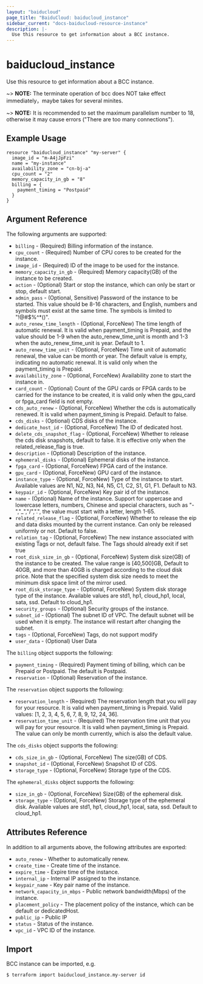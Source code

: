 ```yaml
---
layout: "baiducloud"
page_title: "BaiduCloud: baiducloud_instance"
sidebar_current: "docs-baiducloud-resource-instance"
description: |-
  Use this resource to get information about a BCC instance.
---
```


# baiducloud_instance

Use this resource to get information about a BCC instance.

~> **NOTE:** The terminate operation of bcc does NOT take effect immediately，maybe takes for several minites.

~> **NOTE:** It is recommended to set the maximum parallelism number to 18, otherwise it may cause errors ("There are too many connections").

## Example Usage

```hcl
resource "baiducloud_instance" "my-server" {
  image_id = "m-A4jJpFzi"
  name = "my-instance"
  availability_zone = "cn-bj-a"
  cpu_count = "2"
  memory_capacity_in_gb = "8"
  billing = {
    payment_timing = "Postpaid"
  }
}
```

## Argument Reference

The following arguments are supported:

* `billing` - (Required) Billing information of the instance.
* `cpu_count` - (Required) Number of CPU cores to be created for the instance.
* `image_id` - (Required) ID of the image to be used for the instance.
* `memory_capacity_in_gb` - (Required) Memory capacity(GB) of the instance to be created.
* `action` - (Optional) Start or stop the instance, which can only be start or stop, default start.
* `admin_pass` - (Optional, Sensitive) Password of the instance to be started. This value should be 8-16 characters, and English, numbers and symbols must exist at the same time. The symbols is limited to "!@#$%^*()".
* `auto_renew_time_length` - (Optional, ForceNew) The time length of automatic renewal. It is valid when payment_timing is Prepaid, and the value should be 1-9 when the auto_renew_time_unit is month and 1-3 when the auto_renew_time_unit is year. Default to 1.
* `auto_renew_time_unit` - (Optional, ForceNew) Time unit of automatic renewal, the value can be month or year. The default value is empty, indicating no automatic renewal. It is valid only when the payment_timing is Prepaid.
* `availability_zone` - (Optional, ForceNew) Availability zone to start the instance in.
* `card_count` - (Optional) Count of the GPU cards or FPGA cards to be carried for the instance to be created, it is valid only when the gpu_card or fpga_card field is not empty.
* `cds_auto_renew` - (Optional, ForceNew) Whether the cds is automatically renewed. It is valid when payment_timing is Prepaid. Default to false.
* `cds_disks` - (Optional) CDS disks of the instance.
* `dedicate_host_id` - (Optional, ForceNew) The ID of dedicated host.
* `delete_cds_snapshot_flag` - (Optional, ForceNew) Whether to release the cds disk snapshots, default to false. It is effective only when the related_release_flag is true.
* `description` - (Optional) Description of the instance.
* `ephemeral_disks` - (Optional) Ephemeral disks of the instance.
* `fpga_card` - (Optional, ForceNew) FPGA card of the instance.
* `gpu_card` - (Optional, ForceNew) GPU card of the instance.
* `instance_type` - (Optional, ForceNew) Type of the instance to start. Available values are N1, N2, N3, N4, N5, C1, C2, S1, G1, F1. Default to N3.
* `keypair_id` - (Optional, ForceNew) Key pair id of the instance.
* `name` - (Optional) Name of the instance. Support for uppercase and lowercase letters, numbers, Chinese and special characters, such as "-","_","/",".", the value must start with a letter, length 1-65.
* `related_release_flag` - (Optional, ForceNew) Whether to release the eip and data disks mounted by the current instance. Can only be released uniformly or not. Default to false.
* `relation_tag` - (Optional, ForceNew) The new instance associated with existing Tags or not, default false. The Tags should already exit if set true
* `root_disk_size_in_gb` - (Optional, ForceNew) System disk size(GB) of the instance to be created. The value range is [40,500]GB, Default to 40GB, and more than 40GB is charged according to the cloud disk price. Note that the specified system disk size needs to meet the minimum disk space limit of the mirror used.
* `root_disk_storage_type` - (Optional, ForceNew) System disk storage type of the instance. Available values are std1, hp1, cloud_hp1, local, sata, ssd. Default to cloud_hp1.
* `security_groups` - (Optional) Security groups of the instance.
* `subnet_id` - (Optional) The subnet ID of VPC. The default subnet will be used when it is empty. The instance will restart after changing the subnet.
* `tags` - (Optional, ForceNew) Tags, do not support modify
* `user_data` - (Optional) User Data

The `billing` object supports the following:

* `payment_timing` - (Required) Payment timing of billing, which can be Prepaid or Postpaid. The default is Postpaid.
* `reservation` - (Optional) Reservation of the instance.

The `reservation` object supports the following:

* `reservation_length` - (Required) The reservation length that you will pay for your resource. It is valid when payment_timing is Prepaid. Valid values: [1, 2, 3, 4, 5, 6, 7, 8, 9, 12, 24, 36].
* `reservation_time_unit` - (Required) The reservation time unit that you will pay for your resource. It is valid when payment_timing is Prepaid. The value can only be month currently, which is also the default value.

The `cds_disks` object supports the following:

* `cds_size_in_gb` - (Optional, ForceNew) The size(GB) of CDS.
* `snapshot_id` - (Optional, ForceNew) Snapshot ID of CDS.
* `storage_type` - (Optional, ForceNew) Storage type of the CDS.

The `ephemeral_disks` object supports the following:

* `size_in_gb` - (Optional, ForceNew) Size(GB) of the ephemeral disk.
* `storage_type` - (Optional, ForceNew) Storage type of the ephemeral disk. Available values are std1, hp1, cloud_hp1, local, sata, ssd. Default to cloud_hp1.

## Attributes Reference

In addition to all arguments above, the following attributes are exported:

* `auto_renew` - Whether to automatically renew.
* `create_time` - Create time of the instance.
* `expire_time` - Expire time of the instance.
* `internal_ip` - Internal IP assigned to the instance.
* `keypair_name` - Key pair name of the instance.
* `network_capacity_in_mbps` - Public network bandwidth(Mbps) of the instance.
* `placement_policy` - The placement policy of the instance, which can be default or dedicatedHost.
* `public_ip` - Public IP
* `status` - Status of the instance.
* `vpc_id` - VPC ID of the instance.


## Import

BCC instance can be imported, e.g.

```hcl
$ terraform import baiducloud_instance.my-server id
```

